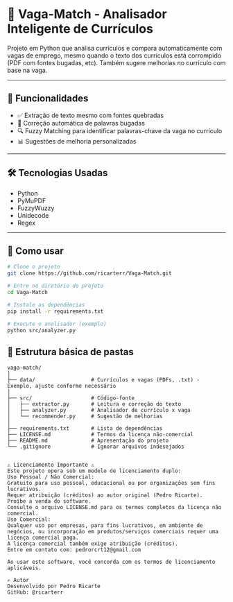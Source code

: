 # 🤖 Vaga-Match - Analisador Inteligente de Currículos

Projeto em Python que analisa currículos e compara automaticamente com vagas de emprego, mesmo quando o texto dos currículos está corrompido (PDF com fontes bugadas, etc).
Também sugere melhorias no currículo com base na vaga.

---

## 🚀 Funcionalidades

- ✅ Extração de texto mesmo com fontes quebradas
- 🧠 Correção automática de palavras bugadas
- 🔍 Fuzzy Matching para identificar palavras-chave da vaga no currículo
- 📊 Sugestões de melhoria personalizadas

---

## 🛠️ Tecnologias Usadas

- Python
- PyMuPDF
- FuzzyWuzzy
- Unidecode
- Regex

---

## 📂 Como usar

```bash
# Clone o projeto
git clone https://github.com/ricarterr/Vaga-Match.git

# Entre no diretório do projeto
cd Vaga-Match

# Instale as dependências
pip install -r requirements.txt

# Execute o analisador (exemplo)
python src/analyzer.py

```
## 🧱 Estrutura básica de pastas

```text
vaga-match/
│
├── data/                  # Currículos e vagas (PDFs, .txt) - Exemplo, ajuste conforme necessário
│
├── src/                   # Código-fonte
│   ├── extractor.py       # Leitura e correção do texto
│   ├── analyzer.py        # Analisador de currículo x vaga
│   └── recommender.py     # Sugestão de melhorias
│
├── requirements.txt       # Lista de dependências
├── LICENSE.md             # Termos da licença não-comercial
├── README.md              # Apresentação do projeto
└── .gitignore             # Ignorar arquivos indesejados


⚠️ Licenciamento Importante ⚠️
Este projeto opera sob um modelo de licenciamento duplo:
Uso Pessoal / Não Comercial:
Gratuito para uso pessoal, educacional ou por organizações sem fins lucrativos.
Requer atribuição (créditos) ao autor original (Pedro Ricarte).
Proíbe a venda do software.
Consulte o arquivo LICENSE.md para os termos completos da licença não comercial.
Uso Comercial:
Qualquer uso por empresas, para fins lucrativos, em ambiente de negócios, ou incorporação em produtos/serviços comerciais requer uma licença comercial paga.
A licença comercial também exige atribuição (créditos).
Entre em contato com: pedrorcrt12@gmail.com

Ao usar este software, você concorda com os termos de licenciamento aplicáveis.

✍️ Autor
Desenvolvido por Pedro Ricarte
GitHub: @ricarterr 

